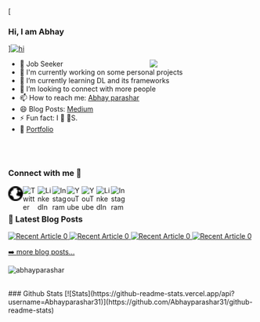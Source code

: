 [<h3> Hi, I am Abhay</h3>][<img src="https://user-images.githubusercontent.com/1303154/88677602-1635ba80-d120-11ea-84d8-d263ba5fc3c0.gif" width="28px" alt="hi">](https://parasharabhay13.medium.com/)

<img align='right' src="https://i.imgur.com/OTKgDSt.gif" width="215">

- 🎯 Job Seeker
- 🤔 I'm currently working on some personal projects
- 🌱 I’m currently learning DL and its frameworks
- 👯 I’m looking to connect with more people
- 📫 How to reach me: [Abhay parashar](mailto:parasharabhay13@gmail.com)
- 😄 Blog Posts: [Medium](https://parasharabhay13.medium.com/)
- ⚡ Fun fact: I 🧡 🐶S.
- 💼 [Portfolio](https://abhayparashar31.github.io/Portfolio/)

<br />
<br />


### Connect with me 📡

[<img align="left" alt="" width="30px" src="https://raw.githubusercontent.com/iconic/open-iconic/master/svg/globe.svg" />][website]
[<img align="left" alt="Twitter" width="30px" src="https://cdn.jsdelivr.net/npm/simple-icons@v3/icons/twitter.svg" />][twitter]
[<img align="left" alt="LinkedIn" width="30px" src="https://cdn.jsdelivr.net/npm/simple-icons@v3/icons/linkedin.svg" />][linkedin]
[<img align="left" alt="Instagram" width="30px" src="https://cdn.jsdelivr.net/npm/simple-icons@v3/icons/instagram.svg" />][instagram]
[<img align="left" alt="YouTube" width="30px" src="https://cdn.jsdelivr.net/npm/simple-icons@v3/icons/youtube.svg" />][youtube]
[<img align="left" alt="YouTube" width="30px" src="https://cdn.jsdelivr.net/npm/simple-icons@v3/icons/facebook.svg" />][facebook]
[<img align="left" alt="LinkedIn" width="30px" src="https://cdn.jsdelivr.net/npm/simple-icons@v3/icons/gmail.svg" />][email]
[<img align="left" alt="Instagram" width="30px" src="https://cdn.jsdelivr.net/npm/simple-icons@v3/icons/medium.svg" />][medium]

<br />
<br />


### 📕 Latest Blog Posts
<a target="_blank" href="https://github-readme-medium-recent-article.vercel.app/medium/@parasharabhay13/0"><img src="https://github-readme-medium-recent-article.vercel.app/medium/@parasharabhay13/0" alt="Recent Article 0"> 
  <a target="_blank" href="https://github-readme-medium-recent-article.vercel.app/medium/@parasharabhay13/1"><img src="https://github-readme-medium-recent-article.vercel.app/medium/@parasharabhay13/1" alt="Recent Article 0"> 
    <a target="_blank" href="https://github-readme-medium-recent-article.vercel.app/medium/@parasharabhay13/2"><img src="https://github-readme-medium-recent-article.vercel.app/medium/@parasharabhay13/2" alt="Recent Article 0"> 
      <a target="_blank" href="https://github-readme-medium-recent-article.vercel.app/medium/@parasharabhay13/3"><img src="https://github-readme-medium-recent-article.vercel.app/medium/@parasharabhay13/3" alt="Recent Article 0"> 


➡️ [more blog posts...](https://parasharabhay13.medium.com/)
<br />

<p align="left"> <img src="https://komarev.com/ghpvc/?username=Abhayparashar31" alt="abhayparashar" /> </p>
        
<br />       
### Github Stats
[![Stats](https://github-readme-stats.vercel.app/api?username=Abhayparashar31)](https://github.com/Abhayparashar31/github-readme-stats)













[website]: https://abhayparashar31.github.io/Portfolio/
[twitter]: https://twitter.com/parasharabhay
[youtube]: https://www.youtube.com/channel/UCIUUu8XdhyOWIvibd4jSb-w
[instagram]: https://www.instagram.com/parasharabhay/?hl=en
[linkedin]: https://www.linkedin.com/in/abhay-parashar-328488185/

[medium]: https://parasharabhay13.medium.com/
[email]: mailto:parasharabhay13@gmail.com
[facebook]:https://www.facebook.com/parashar.abhay.7
